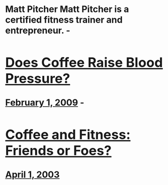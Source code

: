 # Matt Pitcher Matt Pitcher is a certified fitness trainer and entrepreneur. - [<h2>Does Coffee Raise Blood Pressure?</h2>February 1, 2009](https://ineedcoffee.com/does-coffee-raise-blood-pressure/) - [<h2>Coffee and Fitness: Friends or Foes?</h2>April 1, 2003](https://ineedcoffee.com/coffee-and-fitness-friends-or-foes/)